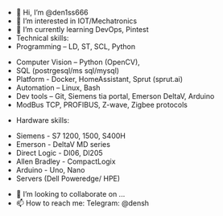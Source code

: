 - 👋 Hi, I’m @den1ss666
- 👀 I’m interested in IOT/Mechatronics
- 🌱 I’m currently learning DevOps, Pintest
- Technical skills:
-   Programming – LD, ST, SCL, Python
*   Computer Vision – Python (OpenCV),
*   SQL (postrgesql/ms sql/mysql)
*   Platform - Docker, HomeAssistant, Sprut (sprut.ai)
*   Automation – Linux, Bash
*   Dev tools – Git, Siemens tia portal, Emerson DeltaV, Arduino
*   ModBus TCP, PROFIBUS, Z-wave, Zigbee protocols
- Hardware skills:
*   Siemens - S7 1200, 1500, S400H
*   Emerson - DeltaV MD series
*   Direct Logic - Dl06, Dl205
*   Allen Bradley - CompactLogix
*   Arduino - Uno, Nano
*   Servers (Dell Poweredge/ HPE)
- 💞️ I’m looking to collaborate on ...
- 📫 How to reach me: Telegram: @densh

<!---
den1ss666/den1ss666 is a ✨ special ✨ repository because its `README.md` (this file) appears on your GitHub profile.
You can click the Preview link to take a look at your changes.
--->

